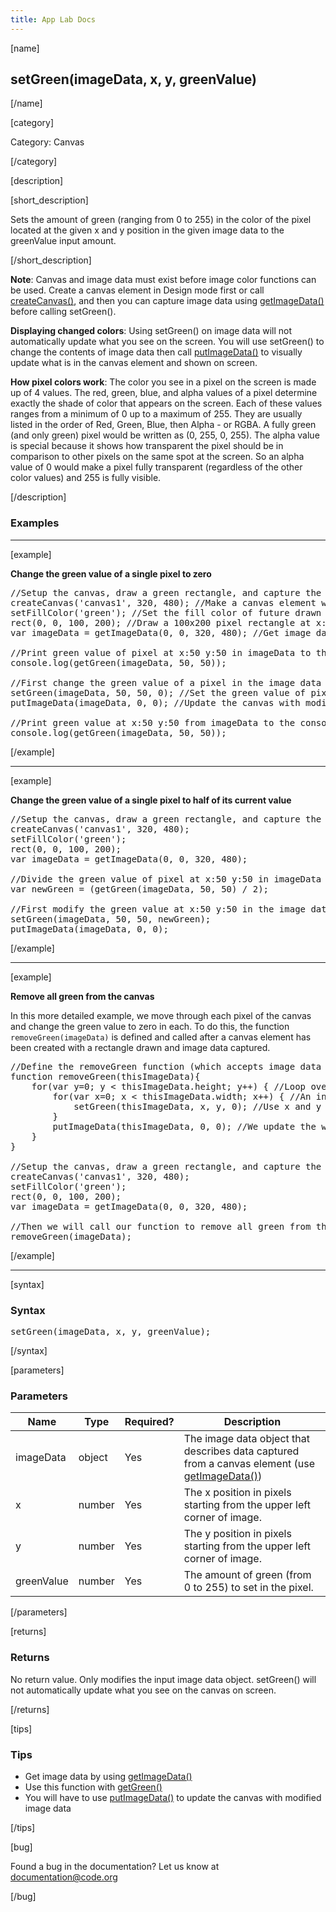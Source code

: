 ```yaml
---
title: App Lab Docs
---
```


[name]

## setGreen(imageData, x, y, greenValue)

[/name]


[category]

Category: Canvas

[/category]

[description]

[short_description]

Sets the amount of green (ranging from 0 to 255) in the color of the pixel located at the given x and y position in the given image data to the greenValue input amount.

[/short_description]

**Note**: Canvas and image data must exist before image color functions can be used. Create a canvas element in Design mode first or call [createCanvas()](/applab/docs/createCanvas), and then you can capture image data using [getImageData()](/applab/docs/getImageData) before calling setGreen().

**Displaying changed colors**: Using setGreen() on image data will not automatically update what you see on the screen. You will use setGreen() to change the contents of image data then call [putImageData()](/applab/docs/putImageData) to visually update what is in the canvas element and shown on screen.

**How pixel colors work**: The color you see in a pixel on the screen is made up of 4 values. The red, green, blue, and alpha values of a pixel determine exactly the shade of color that appears on the screen. Each of these values ranges from a minimum of 0 up to a maximum of 255. They are usually listed in the order of Red, Green, Blue, then Alpha - or RGBA. A fully green (and only green) pixel would be written as (0, 255, 0, 255). The alpha value is special because it shows how transparent the pixel should be in comparison to other pixels on the same spot at the screen. So an alpha value of 0 would make a pixel fully transparent (regardless of the other color values) and 255 is fully visible.

[/description]

### Examples

____________________________________________________

[example]

**Change the green value of a single pixel to zero**

<pre>
//Setup the canvas, draw a green rectangle, and capture the image data of the whole canvas
createCanvas('canvas1', 320, 480); //Make a canvas element with the name 'canvas1' and size 320x480 pixels
setFillColor('green'); //Set the fill color of future drawn shapes
rect(0, 0, 100, 200); //Draw a 100x200 pixel rectangle at x:0 y:0 on the screen
var imageData = getImageData(0, 0, 320, 480); //Get image data of the canvas (from x:0 y:0 to x:320 y:480)

//Print green value of pixel at x:50 y:50 in imageData to the debugging console. Again we will see 255.
console.log(getGreen(imageData, 50, 50));

//First change the green value of a pixel in the image data then update the canvas
setGreen(imageData, 50, 50, 0); //Set the green value of pixel at x:50 y:50 in imageData to zero
putImageData(imageData, 0, 0); //Update the canvas with modified image data starting at x:0 y:0

//Print green value at x:50 y:50 from imageData to the console again. We will see 0 in the console.
console.log(getGreen(imageData, 50, 50)); 
</pre>

[/example]

____________________________________________________

[example]

**Change the green value of a single pixel to half of its current value**

<pre>
//Setup the canvas, draw a green rectangle, and capture the image data of the whole canvas
createCanvas('canvas1', 320, 480);
setFillColor('green');
rect(0, 0, 100, 200);
var imageData = getImageData(0, 0, 320, 480);

//Divide the green value of pixel at x:50 y:50 in imageData by 2 and store as 'newGreen'
var newGreen = (getGreen(imageData, 50, 50) / 2);

//First modify the green value at x:50 y:50 in the image data using 'newGreen' then update the canvas
setGreen(imageData, 50, 50, newGreen);
putImageData(imageData, 0, 0);
</pre>

[/example]

____________________________________________________

[example]

**Remove all green from the canvas**

In this more detailed example, we move through each pixel of the canvas and change the green value to zero in each. To do this, the function `removeGreen(imageData)` is defined and called after a canvas element has been created with a rectangle drawn and image data captured.

<pre>
//Define the removeGreen function (which accepts image data to work on as variable 'thisImageData')
function removeGreen(thisImageData){
    for(var y=0; y < thisImageData.height; y++) { //Loop over each pixel in y axis
        for(var x=0; x < thisImageData.width; x++) { //An inner loop over each pixel in x axis
            setGreen(thisImageData, x, y, 0); //Use x and y in our loops to set each pixel's green value to 0
        }
        putImageData(thisImageData, 0, 0); //We update the whole canvas for every pixel in our loops
    }
}

//Setup the canvas, draw a green rectangle, and capture the image data of the whole canvas
createCanvas('canvas1', 320, 480);
setFillColor('green');
rect(0, 0, 100, 200);
var imageData = getImageData(0, 0, 320, 480);

//Then we will call our function to remove all green from the canvas one pixel at a time
removeGreen(imageData);
</pre>

[/example]

____________________________________________________

[syntax]

### Syntax
<pre>
setGreen(imageData, x, y, greenValue);
</pre>

[/syntax]

[parameters]

### Parameters

| Name  | Type | Required? | Description |
|-----------------|------|-----------|-------------|
| imageData | object | Yes | The image data object that describes data captured from a canvas element (use [getImageData()](/applab/docs/getImageData))    |
| x | number | Yes | The x position in pixels starting from the upper left corner of image.  |
| y | number | Yes | The y position in pixels starting from the upper left corner of image.  |
| greenValue | number | Yes | The amount of green (from 0 to 255) to set in the pixel.  |

[/parameters]

[returns]

### Returns
No return value. Only modifies the input image data object. setGreen() will not automatically update what you see on the canvas on screen.

[/returns]

[tips]

### Tips
- Get image data by using [getImageData()](/applab/docs/getImageData)
- Use this function with [getGreen()](/applab/docs/setGreen)
- You will have to use [putImageData()](/applab/docs/putImageData) to update the canvas with modified image data

[/tips]

[bug]

Found a bug in the documentation? Let us know at documentation@code.org

[/bug]
